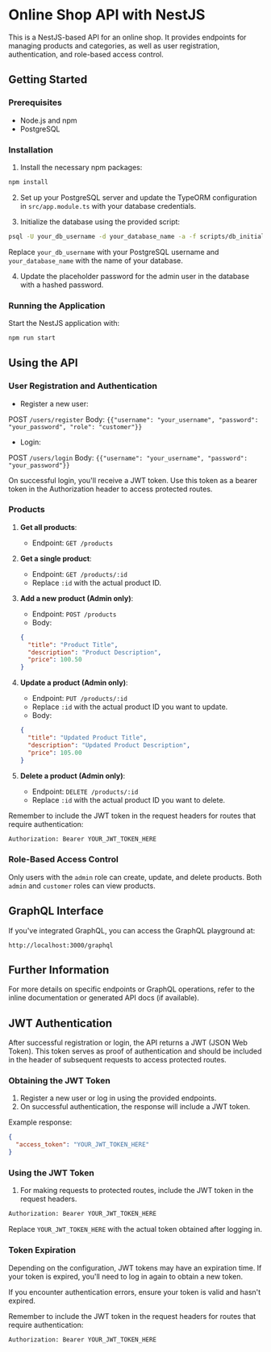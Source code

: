 
# Online Shop API with NestJS

This is a NestJS-based API for an online shop. It provides endpoints for managing products and categories, as well as user registration, authentication, and role-based access control.

## Getting Started

### Prerequisites

- Node.js and npm
- PostgreSQL

### Installation

1. Install the necessary npm packages:

```bash
npm install
```

2. Set up your PostgreSQL server and update the TypeORM configuration in `src/app.module.ts` with your database credentials.

3. Initialize the database using the provided script:

```bash
psql -U your_db_username -d your_database_name -a -f scripts/db_initialization.sql
```

Replace `your_db_username` with your PostgreSQL username and `your_database_name` with the name of your database.

4. Update the placeholder password for the admin user in the database with a hashed password.

### Running the Application

Start the NestJS application with:

```bash
npm run start
```

## Using the API

### User Registration and Authentication

- Register a new user:

POST `/users/register`
Body: `{{"username": "your_username", "password": "your_password", "role": "customer"}}`

- Login:

POST `/users/login`
Body: `{{"username": "your_username", "password": "your_password"}}`

On successful login, you'll receive a JWT token. Use this token as a bearer token in the Authorization header to access protected routes.


### Products

1. **Get all products**:
   - Endpoint: `GET /products`

2. **Get a single product**:
   - Endpoint: `GET /products/:id`
   - Replace `:id` with the actual product ID.

3. **Add a new product (Admin only)**:
   - Endpoint: `POST /products`
   - Body:
   ```json
   {
     "title": "Product Title",
     "description": "Product Description",
     "price": 100.50
   }
   ```

4. **Update a product (Admin only)**:
   - Endpoint: `PUT /products/:id`
   - Replace `:id` with the actual product ID you want to update.
   - Body:
   ```json
   {
     "title": "Updated Product Title",
     "description": "Updated Product Description",
     "price": 105.00
   }
   ```

5. **Delete a product (Admin only)**:
   - Endpoint: `DELETE /products/:id`
   - Replace `:id` with the actual product ID you want to delete.


Remember to include the JWT token in the request headers for routes that require authentication:
```bash
Authorization: Bearer YOUR_JWT_TOKEN_HERE
```

### Role-Based Access Control

Only users with the `admin` role can create, update, and delete products. Both `admin` and `customer` roles can view products.

## GraphQL Interface

If you've integrated GraphQL, you can access the GraphQL playground at:

```
http://localhost:3000/graphql
```

## Further Information

For more details on specific endpoints or GraphQL operations, refer to the inline documentation or generated API docs (if available).

## JWT Authentication

After successful registration or login, the API returns a JWT (JSON Web Token). This token serves as proof of authentication and should be included in the header of subsequent requests to access protected routes.

### Obtaining the JWT Token

1. Register a new user or log in using the provided endpoints.
2. On successful authentication, the response will include a JWT token.

Example response:
```json
{
  "access_token": "YOUR_JWT_TOKEN_HERE"
}
```

### Using the JWT Token

1. For making requests to protected routes, include the JWT token in the request headers.

```bash
Authorization: Bearer YOUR_JWT_TOKEN_HERE
```

Replace `YOUR_JWT_TOKEN_HERE` with the actual token obtained after logging in.

### Token Expiration

Depending on the configuration, JWT tokens may have an expiration time. If your token is expired, you'll need to log in again to obtain a new token.

If you encounter authentication errors, ensure your token is valid and hasn't expired.

Remember to include the JWT token in the request headers for routes that require authentication:
```bash
Authorization: Bearer YOUR_JWT_TOKEN_HERE
```
